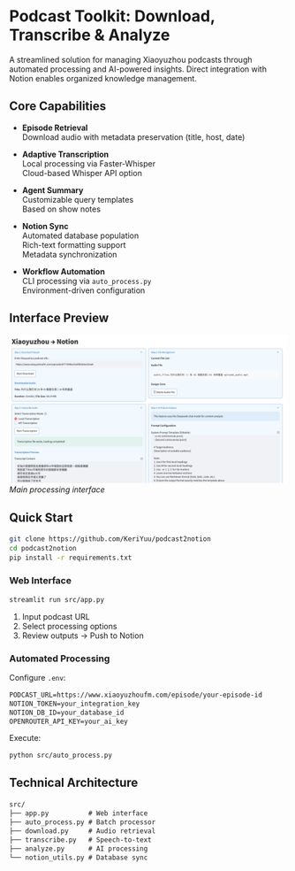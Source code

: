 # Podcast Toolkit: Download, Transcribe & Analyze

A streamlined solution for managing Xiaoyuzhou podcasts through automated processing and AI-powered insights. Direct integration with Notion enables organized knowledge management.

## Core Capabilities

- **Episode Retrieval**  
  Download audio with metadata preservation (title, host, date)

- **Adaptive Transcription**  
  Local processing via Faster-Whisper  
  Cloud-based Whisper API option  

- **Agent Summary**  
  Customizable query templates  
  Based on show notes

- **Notion Sync**  
  Automated database population  
  Rich-text formatting support  
  Metadata synchronization

- **Workflow Automation**  
  CLI processing via `auto_process.py`  
  Environment-driven configuration  

## Interface Preview

![Workflow Demonstration](workflow.png)  
*Main processing interface*

## Quick Start

```bash
git clone https://github.com/KeriYuu/podcast2notion
cd podcast2notion
pip install -r requirements.txt
```

### Web Interface
```bash
streamlit run src/app.py
```
1. Input podcast URL  
2. Select processing options  
3. Review outputs → Push to Notion

### Automated Processing
Configure `.env`:
```env
PODCAST_URL=https://www.xiaoyuzhoufm.com/episode/your-episode-id
NOTION_TOKEN=your_integration_key
NOTION_DB_ID=your_database_id
OPENROUTER_API_KEY=your_ai_key
```

Execute:
```bash
python src/auto_process.py
```

## Technical Architecture

```
src/
├── app.py          # Web interface
├── auto_process.py # Batch processor
├── download.py     # Audio retrieval
├── transcribe.py   # Speech-to-text
├── analyze.py      # AI processing
└── notion_utils.py # Database sync
```